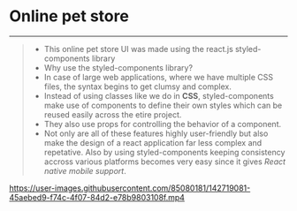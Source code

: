 # Online pet store
 
------------------------------

> - This online pet store UI was made using the react.js styled-components library
>  - Why use the styled-components library?
>   - In case of large web applications, where we have multiple CSS files, the syntax begins to get clumsy and complex.
>   - Instead of using classes like we do in **CSS**, styled-components make use of components to define their own styles which can be reused easily across the etire project.
>   - They also use props for controlling the behavior of a component.
>   - Not only are all of these features highly user-friendly but also make the design of a react application far less complex and repetative.
>  Also by using styled-components keeping consistency accross various platforms becomes very easy since it gives *React native mobile support*.




https://user-images.githubusercontent.com/85080181/142719081-45aebed9-f74c-4f07-84d2-e78b9803108f.mp4

